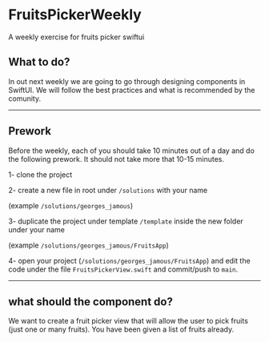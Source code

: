 # FruitsPickerWeekly
A weekly exercise for fruits picker swiftui

## What to do?

In out next weekly we are going to go through designing components in SwiftUI.
We will follow the best practices and what is recommended by the comunity.

---

## Prework

Before the weekly, each of you should take 10 minutes out of a day and do the following prework.
It should not take more that 10-15 minutes.

1- clone the project

2- create a new file in root under `/solutions` with your name 

(example `/solutions/georges_jamous`)

3- duplicate the project under template `/template` inside the new folder under your name 

(example `/solutions/georges_jamous/FruitsApp`)

4- open your project (`/solutions/georges_jamous/FruitsApp`) and edit the code under the file `FruitsPickerView.swift` and commit/push to `main`.

---

## what should the component do?
We want to create a fruit picker view that will allow the user to pick fruits (just one or many fruits).
You have been given a list of fruits already.

